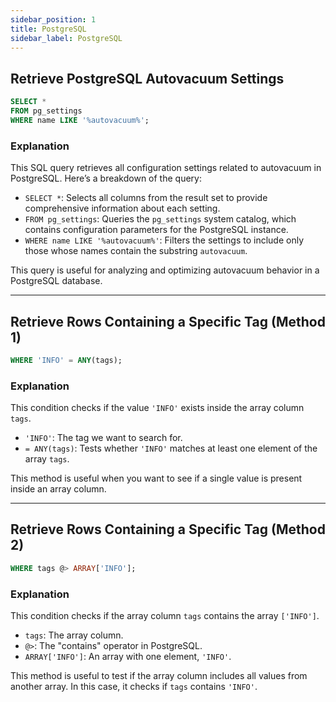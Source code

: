 ```yaml
---
sidebar_position: 1
title: PostgreSQL
sidebar_label: PostgreSQL
---
```


## Retrieve PostgreSQL Autovacuum Settings

```sql
SELECT *
FROM pg_settings 
WHERE name LIKE '%autovacuum%';
```

### Explanation
This SQL query retrieves all configuration settings related to autovacuum in PostgreSQL. Here’s a breakdown of the query:
- `SELECT *`: Selects all columns from the result set to provide comprehensive information about each setting.
- `FROM pg_settings`: Queries the `pg_settings` system catalog, which contains configuration parameters for the PostgreSQL instance.
- `WHERE name LIKE '%autovacuum%'`: Filters the settings to include only those whose names contain the substring `autovacuum`.

This query is useful for analyzing and optimizing autovacuum behavior in a PostgreSQL database.

---

## Retrieve Rows Containing a Specific Tag (Method 1)

```sql
WHERE 'INFO' = ANY(tags);
```

### Explanation

This condition checks if the value `'INFO'` exists inside the array column `tags`.

* `'INFO'`: The tag we want to search for.
* `= ANY(tags)`: Tests whether `'INFO'` matches at least one element of the array `tags`.

This method is useful when you want to see if a single value is present inside an array column.

---

## Retrieve Rows Containing a Specific Tag (Method 2)

```sql
WHERE tags @> ARRAY['INFO'];
```

### Explanation

This condition checks if the array column `tags` contains the array `['INFO']`.

* `tags`: The array column.
* `@>`: The "contains" operator in PostgreSQL.
* `ARRAY['INFO']`: An array with one element, `'INFO'`.

This method is useful to test if the array column includes all values from another array. In this case, it checks if `tags` contains `'INFO'`.
